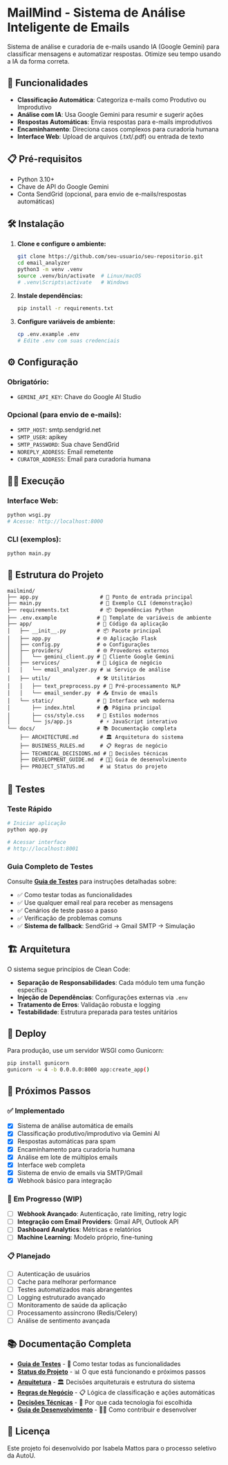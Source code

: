 # MailMind - Sistema de Análise Inteligente de Emails

Sistema de análise e curadoria de e-mails usando IA (Google Gemini) para classificar mensagens e automatizar respostas. Otimize seu tempo usando a IA da forma correta.

## 🚀 Funcionalidades

- **Classificação Automática**: Categoriza e-mails como Produtivo ou Improdutivo
- **Análise com IA**: Usa Google Gemini para resumir e sugerir ações
- **Respostas Automáticas**: Envia respostas para e-mails improdutivos
- **Encaminhamento**: Direciona casos complexos para curadoria humana
- **Interface Web**: Upload de arquivos (.txt/.pdf) ou entrada de texto

## 📋 Pré-requisitos

- Python 3.10+
- Chave de API do Google Gemini
- Conta SendGrid (opcional, para envio de e-mails/respostas automáticas)

## 🛠️ Instalação

1. **Clone e configure o ambiente:**

   ```bash
   git clone https://github.com/seu-usuario/seu-repositorio.git
   cd email_analyzer
   python3 -m venv .venv
   source .venv/bin/activate  # Linux/macOS
   # .venv\Scripts\activate   # Windows
   ```

2. **Instale dependências:**

   ```bash
   pip install -r requirements.txt
   ```

3. **Configure variáveis de ambiente:**
   ```bash
   cp .env.example .env
   # Edite .env com suas credenciais
   ```

## ⚙️ Configuração

### Obrigatório:

- `GEMINI_API_KEY`: Chave do Google AI Studio

### Opcional (para envio de e-mails):

- `SMTP_HOST`: smtp.sendgrid.net
- `SMTP_USER`: apikey
- `SMTP_PASSWORD`: Sua chave SendGrid
- `NOREPLY_ADDRESS`: Email remetente
- `CURATOR_ADDRESS`: Email para curadoria humana

## 🏃‍♂️ Execução

### Interface Web:

```bash
python wsgi.py
# Acesse: http://localhost:8000
```

### CLI (exemplos):

```bash
python main.py
```

## 📁 Estrutura do Projeto

```
mailmind/
├── app.py                    # 🚀 Ponto de entrada principal
├── main.py                   # 📝 Exemplo CLI (demonstração)
├── requirements.txt          # 📦 Dependências Python
├── .env.example             # 🔐 Template de variáveis de ambiente
├── app/                     # 📁 Código da aplicação
│   ├── __init__.py          # 📦 Pacote principal
│   ├── app.py               # 🌐 Aplicação Flask
│   ├── config.py            # ⚙️ Configurações
│   ├── providers/           # 🌐 Provedores externos
│   │   └── gemini_client.py # 🤖 Cliente Google Gemini
│   ├── services/            # 🧠 Lógica de negócio
│   │   └── email_analyzer.py # 📊 Serviço de análise
│   ├── utils/               # 🛠️ Utilitários
│   │   ├── text_preprocess.py # 📝 Pré-processamento NLP
│   │   └── email_sender.py  # 📤 Envio de emails
│   └── static/              # 🎨 Interface web moderna
│       ├── index.html       # 🏠 Página principal
│       ├── css/style.css    # 🎨 Estilos modernos
│       └── js/app.js         # ⚡ JavaScript interativo
└── docs/                    # 📚 Documentação completa
    ├── ARCHITECTURE.md       # 🏛️ Arquitetura do sistema
    ├── BUSINESS_RULES.md     # 📋 Regras de negócio
    ├── TECHNICAL_DECISIONS.md # 🔧 Decisões técnicas
    ├── DEVELOPMENT_GUIDE.md  # 👨‍💻 Guia de desenvolvimento
    ├── PROJECT_STATUS.md     # 📊 Status do projeto
```

## 🧪 Testes

### Teste Rápido

```bash
# Iniciar aplicação
python app.py

# Acessar interface
# http://localhost:8001
```

### Guia Completo de Testes

Consulte **[Guia de Testes](app/tests/TESTING_GUIDE.md)** para instruções detalhadas sobre:

- ✅ Como testar todas as funcionalidades
- ✅ Use qualquer email real para receber as mensagens
- ✅ Cenários de teste passo a passo
- ✅ Verificação de problemas comuns
- ✅ **Sistema de fallback**: SendGrid → Gmail SMTP → Simulação

## 🏗️ Arquitetura

O sistema segue princípios de Clean Code:

- **Separação de Responsabilidades**: Cada módulo tem uma função específica
- **Injeção de Dependências**: Configurações externas via `.env`
- **Tratamento de Erros**: Validação robusta e logging
- **Testabilidade**: Estrutura preparada para testes unitários

## 🚀 Deploy

Para produção, use um servidor WSGI como Gunicorn:

```bash
pip install gunicorn
gunicorn -w 4 -b 0.0.0.0:8000 app:create_app()
```

## 🚀 Próximos Passos

### ✅ **Implementado**

- [x] Sistema de análise automática de emails
- [x] Classificação produtivo/improdutivo via Gemini AI
- [x] Respostas automáticas para spam
- [x] Encaminhamento para curadoria humana
- [x] Análise em lote de múltiplos emails
- [x] Interface web completa
- [x] Sistema de envio de emails via SMTP/Gmail
- [x] Webhook básico para integração

### 🔄 **Em Progresso (WIP)**

- [ ] **Webhook Avançado**: Autenticação, rate limiting, retry logic
- [ ] **Integração com Email Providers**: Gmail API, Outlook API
- [ ] **Dashboard Analytics**: Métricas e relatórios
- [ ] **Machine Learning**: Modelo próprio, fine-tuning

### 📋 **Planejado**

- [ ] Autenticação de usuários
- [ ] Cache para melhorar performance
- [ ] Testes automatizados mais abrangentes
- [ ] Logging estruturado avançado
- [ ] Monitoramento de saúde da aplicação
- [ ] Processamento assíncrono (Redis/Celery)
- [ ] Análise de sentimento avançada

## 📚 Documentação Completa

- **[Guia de Testes](app/tests/TESTING_GUIDE.md)** - 🧪 Como testar todas as funcionalidades
- **[Status do Projeto](docs/PROJECT_STATUS.md)** - 📊 O que está funcionando e próximos passos
- **[Arquitetura](docs/ARCHITECTURE.md)** - 🏛️ Decisões arquiteturais e estrutura do sistema
- **[Regras de Negócio](docs/BUSINESS_RULES.md)** - 📋 Lógica de classificação e ações automáticas
- **[Decisões Técnicas](docs/TECHNICAL_DECISIONS.md)** - 🔧 Por que cada tecnologia foi escolhida
- **[Guia de Desenvolvimento](docs/DEVELOPMENT_GUIDE.md)** - 👨‍💻 Como contribuir e desenvolver

## 📝 Licença

Este projeto foi desenvolvido por Isabela Mattos para o processo seletivo da AutoU.
